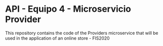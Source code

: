 # API - Equipo 4 - Microservicio Provider

This repository contains the code of the Providers microservice that will be used in the 
application of an online store - FIS2020